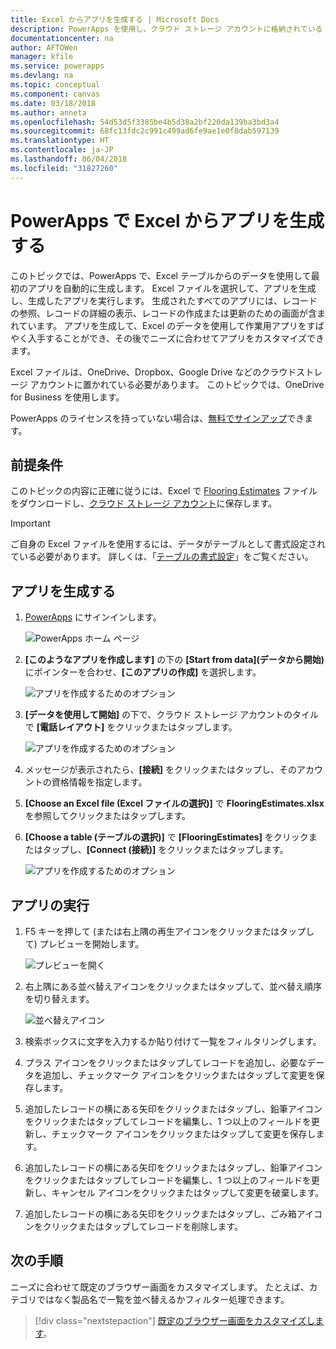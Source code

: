 ```yaml
---
title: Excel からアプリを生成する | Microsoft Docs
description: PowerApps を使用し、クラウド ストレージ アカウントに格納されている Excel ファイルを使用して自動的にアプリを生成する
documentationcenter: na
author: AFTOWen
manager: kfile
ms.service: powerapps
ms.devlang: na
ms.topic: conceptual
ms.component: canvas
ms.date: 03/18/2018
ms.author: anneta
ms.openlocfilehash: 54d53d5f3385be4b5d38a2bf220da139ba3bd3a4
ms.sourcegitcommit: 68fc13fdc2c991c499ad6fe9ae1e0f8dab597139
ms.translationtype: HT
ms.contentlocale: ja-JP
ms.lasthandoff: 06/04/2018
ms.locfileid: "31827260"
---
```

# <a name="generate-an-app-from-excel-in-powerapps"></a>PowerApps で Excel からアプリを生成する
このトピックでは、PowerApps で、Excel テーブルからのデータを使用して最初のアプリを自動的に生成します。 Excel ファイルを選択して、アプリを生成し、生成したアプリを実行します。 生成されたすべてのアプリには、レコードの参照、レコードの詳細の表示、レコードの作成または更新のための画面が含まれています。 アプリを生成して、Excel のデータを使用して作業用アプリをすばやく入手することができ、その後でニーズに合わせてアプリをカスタマイズできます。 

Excel ファイルは、OneDrive、Dropbox、Google Drive などのクラウドストレージ アカウントに置かれている必要があります。 このトピックでは、OneDrive for Business を使用します。

PowerApps のライセンスを持っていない場合は、[無料でサインアップ](../signup-for-powerapps.md)できます。

## <a name="prerequisites"></a>前提条件 ##
このトピックの内容に正確に従うには、Excel で [Flooring Estimates](https://az787822.vo.msecnd.net/documentation/get-started-from-data/FlooringEstimates.xlsx) ファイルをダウンロードし、[クラウド ストレージ アカウント](connections/cloud-storage-blob-connections.md)に保存します。

> [!IMPORTANT]
> ご自身の Excel ファイルを使用するには、データがテーブルとして書式設定されている必要があります。 詳しくは、「[テーブルの書式設定](how-to-excel-tips.md)」をご覧ください。 

## <a name="generate-the-app"></a>アプリを生成する
1. [PowerApps](https://web.powerapps.com) にサインインします。

    ![PowerApps ホーム ページ](./media/get-started-create-from-data/sign-in.png)

1. **[このようなアプリを作成します]** の下の **[Start from data]\(データから開始\)** にポインターを合わせ、**[このアプリの作成]** を選択します。

    ![アプリを作成するためのオプション](./media/get-started-create-from-data/make-this-app.png)

1. **[データを使用して開始]** の下で、クラウド ストレージ アカウントのタイルで **[電話レイアウト]** をクリックまたはタップします。

    ![アプリを作成するためのオプション](./media/get-started-create-from-data/odfb-tile.png)

1. メッセージが表示されたら、**[接続]** をクリックまたはタップし、そのアカウントの資格情報を指定します。

1. **[Choose an Excel file (Excel ファイルの選択)]** で **FlooringEstimates.xlsx** を参照してクリックまたはタップします。 

1. **[Choose a table (テーブルの選択)]** で **[FlooringEstimates]** をクリックまたはタップし、**[Connect (接続)]** をクリックまたはタップします。

    ![アプリを作成するためのオプション](./media/get-started-create-from-data/choose-table.png)

## <a name="run-the-app"></a>アプリの実行
1. F5 キーを押して (または右上隅の再生アイコンをクリックまたはタップして) プレビューを開始します。

    ![プレビューを開く](./media/get-started-create-from-data/open-preview.png)

1. 右上隅にある並べ替えアイコンをクリックまたはタップして、並べ替え順序を切り替えます。

    ![並べ替えアイコン](./media/get-started-create-from-data/sort-icon.png)

1. 検索ボックスに文字を入力するか貼り付けて一覧をフィルタリングします。

1. プラス アイコンをクリックまたはタップしてレコードを追加し、必要なデータを追加し、チェックマーク アイコンをクリックまたはタップして変更を保存します。

1. 追加したレコードの横にある矢印をクリックまたはタップし、鉛筆アイコンをクリックまたはタップしてレコードを編集し、1 つ以上のフィールドを更新し、チェックマーク アイコンをクリックまたはタップして変更を保存します。

1. 追加したレコードの横にある矢印をクリックまたはタップし、鉛筆アイコンをクリックまたはタップしてレコードを編集し、1 つ以上のフィールドを更新し、キャンセル アイコンをクリックまたはタップして変更を破棄します。

1. 追加したレコードの横にある矢印をクリックまたはタップし、ごみ箱アイコンをクリックまたはタップしてレコードを削除します。

## <a name="next-steps"></a>次の手順
ニーズに合わせて既定のブラウザー画面をカスタマイズします。 たとえば、カテゴリではなく製品名で一覧を並べ替えるかフィルター処理できます。

> [!div class="nextstepaction"]
> [既定のブラウザー画面をカスタマイズします](customize-layout-sharepoint.md)。